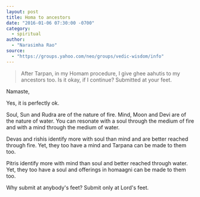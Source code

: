 ```yaml
---
layout: post
title: Homa to ancestors
date: "2016-01-06 07:30:00 -0700"
category:
  - spiritual
author:
  - "Narasimha Rao"
source:
  - "https://groups.yahoo.com/neo/groups/vedic-wisdom/info"
---
```


> After Tarpan, in my Homam procedure, I give ghee aahutis to my ancestors too.
> Is it okay, if I continue? Submitted at your feet.

Namaste,

Yes, it is perfectly ok.

Soul, Sun and Rudra are of the nature of fire. Mind, Moon and Devi
are of the nature of water. You can resonate with a soul through the medium
of fire and with a mind through the medium of water. <!--more-->

Devas and rishis identify more with soul than mind and are better reached
through fire. Yet, they too have a mind and Tarpana can be made to them too.

Pitris identify more with mind than soul and better reached through water.
Yet, they too have a soul and offerings in homaagni can be made to them too.

Why submit at anybody's feet? Submit only at Lord's feet.
